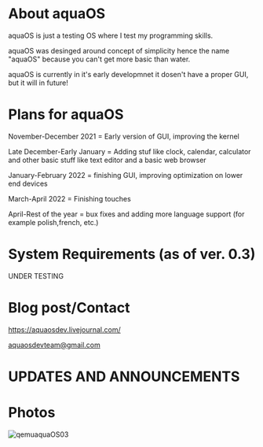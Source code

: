 # About aquaOS
aquaOS is just a testing OS where I test my programming skills.

aquaOS was desinged around concept of simplicity hence the name "aquaOS" because you can't get more basic than water.

aquaOS is currently in it's early developmnet it dosen't have a proper GUI, but it will in future!

# Plans for aquaOS
November-December 2021 = Early version of GUI, improving the kernel

Late December-Early January = Adding stuf like clock, calendar, calculator and other basic stuff like text editor and a basic web browser

January-February 2022 = finishing GUI, improving optimization on lower end devices

March-April 2022 = Finishing touches

April-Rest of the year = bux fixes and adding more language support (for example polish,french, etc.)

# System Requirements (as of ver. 0.3)
UNDER TESTING

# Blog post/Contact
https://aquaosdev.livejournal.com/

aquaosdevteam@gmail.com

# UPDATES AND ANNOUNCEMENTS


# Photos

![qemuaquaOS03](https://user-images.githubusercontent.com/94230991/142755987-cb2fe39c-70cd-4c70-9719-000d1efc30ad.png)
